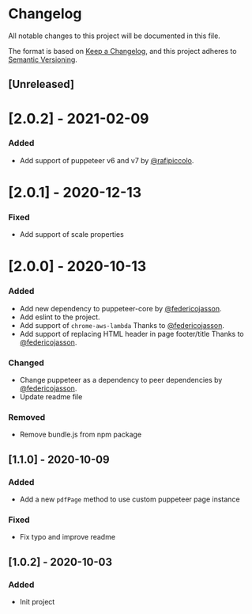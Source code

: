 # Changelog
All notable changes to this project will be documented in this file.

The format is based on [Keep a Changelog](https://keepachangelog.com/en/1.0.0/),
and this project adheres to [Semantic Versioning](https://semver.org/spec/v2.0.0.html).

## [Unreleased]

# [2.0.2] - 2021-02-09

### Added
- Add support of puppeteer v6 and v7 by [@rafipiccolo](https://github.com/rafipiccolo).

# [2.0.1] - 2020-12-13

### Fixed
- Add support of scale properties

# [2.0.0] - 2020-10-13

### Added
- Add new dependency to puppeteer-core by [@federicojasson](https://github.com/federicojasson).
- Add eslint to the project.
- Add support of `chrome-aws-lambda` Thanks to [@federicojasson](https://github.com/federicojasson).
- Add support of replacing HTML header in page footer/title Thanks to [@federicojasson](https://github.com/federicojasson).

### Changed
- Change puppeteer as a dependency to peer dependencies by [@federicojasson](https://github.com/federicojasson).
- Update readme file

### Removed
- Remove bundle.js from npm package

## [1.1.0] - 2020-10-09
### Added
- Add a new `pdfPage` method to use custom puppeteer page instance

### Fixed
- Fix typo and improve readme

## [1.0.2] - 2020-10-03
### Added
- Init project
